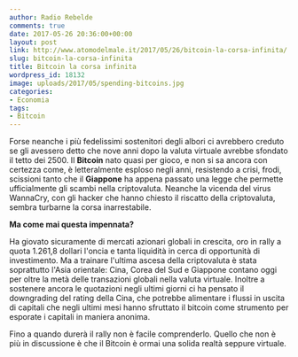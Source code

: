 ```yaml
---
author: Radio Rebelde
comments: true
date: 2017-05-26 20:36:00+00:00
layout: post
link: http://www.atomodelmale.it/2017/05/26/bitcoin-la-corsa-infinita/
slug: bitcoin-la-corsa-infinita
title: Bitcoin la corsa infinita
wordpress_id: 18132
image: uploads/2017/05/spending-bitcoins.jpg
categories:
- Economia
tags:
- Bitcoin
---
```


Forse neanche i più fedelissimi sostenitori degli albori ci avrebbero creduto se gli avessero detto che nove anni dopo la valuta virtuale avrebbe sfondato il tetto dei 2500.
Il **Bitcoin** nato quasi per gioco, e non si sa ancora con certezza come, è letteralmente esploso negli anni, resistendo a crisi, frodi, scissioni tanto che il **Giappone** ha appena passato una legge che permette ufficialmente gli scambi nella criptovaluta.
Neanche la vicenda del virus WannaCry, con gli hacker che hanno chiesto il riscatto della criptovaluta, sembra turbarne la corsa inarrestabile.

**Ma come mai questa impennata?**

Ha giovato sicuramente di mercati azionari globali in crescita, oro in rally a quota 1.261,8 dollari l'oncia e tanta liquidità in cerca di opportunità di investimento.
Ma a trainare l'ultima ascesa della criptovaluta è stata soprattutto l'Asia orientale: Cina, Corea del Sud e Giappone contano oggi per oltre la metà delle transazioni globali nella valuta virtuale.
Inoltre a sostenere ancora le quotazioni negli ultimi giorni ci ha pensato il downgrading del rating della Cina, che potrebbe alimentare i flussi in uscita di capitali che negli ultimi mesi hanno sfruttato il bitcoin come strumento per esporate i capitali in maniera anonima.

Fino a quando durerà il rally non è facile comprenderlo. Quello che non è più in discussione è che il Bitcoin è ormai una solida realtà seppure virtuale.
